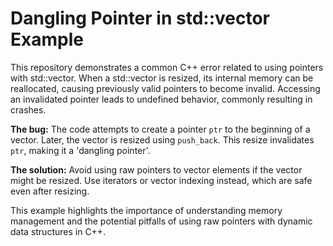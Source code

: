 # Dangling Pointer in std::vector Example

This repository demonstrates a common C++ error related to using pointers with std::vector.  When a std::vector is resized, its internal memory can be reallocated, causing previously valid pointers to become invalid. Accessing an invalidated pointer leads to undefined behavior, commonly resulting in crashes.

**The bug:** The code attempts to create a pointer `ptr` to the beginning of a vector. Later, the vector is resized using `push_back`. This resize invalidates `ptr`, making it a 'dangling pointer'.

**The solution:** Avoid using raw pointers to vector elements if the vector might be resized.  Use iterators or vector indexing instead, which are safe even after resizing.

This example highlights the importance of understanding memory management and the potential pitfalls of using raw pointers with dynamic data structures in C++.